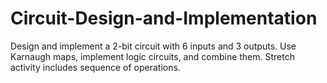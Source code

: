 # Circuit-Design-and-Implementation
Design and implement a 2-bit circuit with 6 inputs and 3 outputs. Use Karnaugh maps, implement logic circuits, and combine them. Stretch activity includes sequence of operations.
